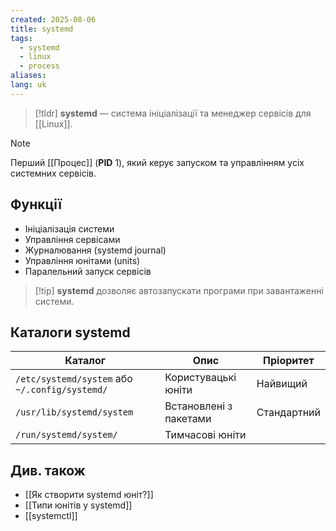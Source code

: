 ```yaml
---
created: 2025-08-06
title: systemd
tags:
  - systemd
  - linux
  - process
aliases: 
lang: uk
---
```


> [!tldr]
> **systemd** — система ініціалізації та менеджер сервісів для [[Linux]].

> [!note] 
> Перший [[Процес]] (**PID** 1), який керує запуском та управлінням усіх системних сервісів.

## Функції

- Ініціалізація системи
- Управління сервісами
- Журналювання (systemd journal)
- Управління юнітами (units)
- Паралельний запуск сервісів

> [!tip] **systemd** дозволяє автозапускати програми при завантаженні системи.

## Каталоги systemd

| Каталог                                        | Опис                   | Пріоритет   |
| ---------------------------------------------- | ---------------------- | ----------- |
| `/etc/systemd/system` або `~/.config/systemd/` | Користувацькі юніти    | Найвищий    |
| `/usr/lib/systemd/system`                      | Встановлені з пакетами | Стандартний |
| `/run/systemd/system/`                         | Тимчасові юніти        |             |

## Див. також

- [[Як створити systemd юніт?]]
- [[Типи юнітів у systemd]]
- [[systemctl]]